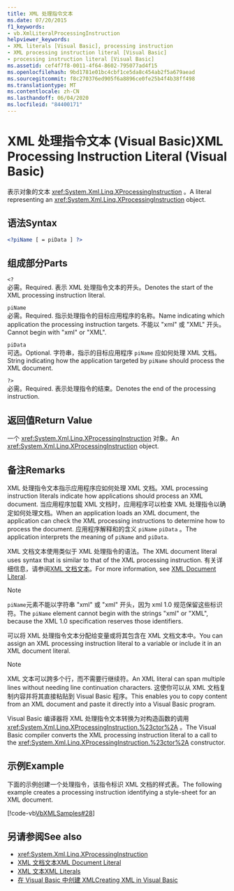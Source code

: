 ```yaml
---
title: XML 处理指令文本
ms.date: 07/20/2015
f1_keywords:
- vb.XmlLiteralProcessingInstruction
helpviewer_keywords:
- XML literals [Visual Basic], processing instruction
- XML processing instruction literal [Visual Basic]
- processing instruction literal [Visual Basic]
ms.assetid: cef4f7f8-0011-4f64-8602-795077ad4f15
ms.openlocfilehash: 9bd1781e01bc4cbf1ce5da8c454ab2f5a679aead
ms.sourcegitcommit: f8c270376ed905f6a8896ce0fe25b4f4b38ff498
ms.translationtype: MT
ms.contentlocale: zh-CN
ms.lasthandoff: 06/04/2020
ms.locfileid: "84400171"
---
```

# <a name="xml-processing-instruction-literal-visual-basic"></a><span data-ttu-id="20a8b-102">XML 处理指令文本 (Visual Basic)</span><span class="sxs-lookup"><span data-stu-id="20a8b-102">XML Processing Instruction Literal (Visual Basic)</span></span>
<span data-ttu-id="20a8b-103">表示对象的文本 <xref:System.Xml.Linq.XProcessingInstruction> 。</span><span class="sxs-lookup"><span data-stu-id="20a8b-103">A literal representing an <xref:System.Xml.Linq.XProcessingInstruction> object.</span></span>  
  
## <a name="syntax"></a><span data-ttu-id="20a8b-104">语法</span><span class="sxs-lookup"><span data-stu-id="20a8b-104">Syntax</span></span>  
  
```xml  
<?piName [ = piData ] ?>  
```  
  
## <a name="parts"></a><span data-ttu-id="20a8b-105">组成部分</span><span class="sxs-lookup"><span data-stu-id="20a8b-105">Parts</span></span>  
 `<?`  
 <span data-ttu-id="20a8b-106">必需。</span><span class="sxs-lookup"><span data-stu-id="20a8b-106">Required.</span></span> <span data-ttu-id="20a8b-107">表示 XML 处理指令文本的开头。</span><span class="sxs-lookup"><span data-stu-id="20a8b-107">Denotes the start of the XML processing instruction literal.</span></span>  
  
 `piName`  
 <span data-ttu-id="20a8b-108">必需。</span><span class="sxs-lookup"><span data-stu-id="20a8b-108">Required.</span></span> <span data-ttu-id="20a8b-109">指示处理指令的目标应用程序的名称。</span><span class="sxs-lookup"><span data-stu-id="20a8b-109">Name indicating which application the processing instruction targets.</span></span> <span data-ttu-id="20a8b-110">不能以 "xml" 或 "XML" 开头。</span><span class="sxs-lookup"><span data-stu-id="20a8b-110">Cannot begin with "xml" or "XML".</span></span>  
  
 `piData`  
 <span data-ttu-id="20a8b-111">可选。</span><span class="sxs-lookup"><span data-stu-id="20a8b-111">Optional.</span></span> <span data-ttu-id="20a8b-112">字符串，指示的目标应用程序 `piName` 应如何处理 XML 文档。</span><span class="sxs-lookup"><span data-stu-id="20a8b-112">String indicating how the application targeted by `piName` should process the XML document.</span></span>  
  
 `?>`  
 <span data-ttu-id="20a8b-113">必需。</span><span class="sxs-lookup"><span data-stu-id="20a8b-113">Required.</span></span> <span data-ttu-id="20a8b-114">表示处理指令的结束。</span><span class="sxs-lookup"><span data-stu-id="20a8b-114">Denotes the end of the processing instruction.</span></span>  
  
## <a name="return-value"></a><span data-ttu-id="20a8b-115">返回值</span><span class="sxs-lookup"><span data-stu-id="20a8b-115">Return Value</span></span>  
 <span data-ttu-id="20a8b-116">一个 <xref:System.Xml.Linq.XProcessingInstruction> 对象。</span><span class="sxs-lookup"><span data-stu-id="20a8b-116">An <xref:System.Xml.Linq.XProcessingInstruction> object.</span></span>  
  
## <a name="remarks"></a><span data-ttu-id="20a8b-117">备注</span><span class="sxs-lookup"><span data-stu-id="20a8b-117">Remarks</span></span>  
 <span data-ttu-id="20a8b-118">XML 处理指令文本指示应用程序应如何处理 XML 文档。</span><span class="sxs-lookup"><span data-stu-id="20a8b-118">XML processing instruction literals indicate how applications should process an XML document.</span></span> <span data-ttu-id="20a8b-119">当应用程序加载 XML 文档时，应用程序可以检查 XML 处理指令以确定如何处理文档。</span><span class="sxs-lookup"><span data-stu-id="20a8b-119">When an application loads an XML document, the application can check the XML processing instructions to determine how to process the document.</span></span> <span data-ttu-id="20a8b-120">应用程序解释和的含义 `piName` `piData` 。</span><span class="sxs-lookup"><span data-stu-id="20a8b-120">The application interprets the meaning of `piName` and `piData`.</span></span>  
  
 <span data-ttu-id="20a8b-121">XML 文档文本使用类似于 XML 处理指令的语法。</span><span class="sxs-lookup"><span data-stu-id="20a8b-121">The XML document literal uses syntax that is similar to that of the XML processing instruction.</span></span> <span data-ttu-id="20a8b-122">有关详细信息，请参阅[XML 文档文本](xml-document-literal.md)。</span><span class="sxs-lookup"><span data-stu-id="20a8b-122">For more information, see [XML Document Literal](xml-document-literal.md).</span></span>  
  
> [!NOTE]
> <span data-ttu-id="20a8b-123">`piName`元素不能以字符串 "xml" 或 "xml" 开头，因为 xml 1.0 规范保留这些标识符。</span><span class="sxs-lookup"><span data-stu-id="20a8b-123">The `piName` element cannot begin with the strings "xml" or "XML", because the XML 1.0 specification reserves those identifiers.</span></span>  
  
 <span data-ttu-id="20a8b-124">可以将 XML 处理指令文本分配给变量或将其包含在 XML 文档文本中。</span><span class="sxs-lookup"><span data-stu-id="20a8b-124">You can assign an XML processing instruction literal to a variable or include it in an XML document literal.</span></span>  
  
> [!NOTE]
> <span data-ttu-id="20a8b-125">XML 文本可以跨多个行，而不需要行继续符。</span><span class="sxs-lookup"><span data-stu-id="20a8b-125">An XML literal can span multiple lines without needing line continuation characters.</span></span> <span data-ttu-id="20a8b-126">这使你可以从 XML 文档复制内容并将其直接粘贴到 Visual Basic 程序。</span><span class="sxs-lookup"><span data-stu-id="20a8b-126">This enables you to copy content from an XML document and paste it directly into a Visual Basic program.</span></span>  
  
 <span data-ttu-id="20a8b-127">Visual Basic 编译器将 XML 处理指令文本转换为对构造函数的调用 <xref:System.Xml.Linq.XProcessingInstruction.%23ctor%2A> 。</span><span class="sxs-lookup"><span data-stu-id="20a8b-127">The Visual Basic compiler converts the XML processing instruction literal to a call to the <xref:System.Xml.Linq.XProcessingInstruction.%23ctor%2A> constructor.</span></span>  
  
## <a name="example"></a><span data-ttu-id="20a8b-128">示例</span><span class="sxs-lookup"><span data-stu-id="20a8b-128">Example</span></span>  
 <span data-ttu-id="20a8b-129">下面的示例创建一个处理指令，该指令标识 XML 文档的样式表。</span><span class="sxs-lookup"><span data-stu-id="20a8b-129">The following example creates a processing instruction identifying a style-sheet for an XML document.</span></span>  
  
 [!code-vb[VbXMLSamples#28](~/samples/snippets/visualbasic/VS_Snippets_VBCSharp/VbXMLSamples/VB/XMLSamples13.vb#28)]  
  
## <a name="see-also"></a><span data-ttu-id="20a8b-130">另请参阅</span><span class="sxs-lookup"><span data-stu-id="20a8b-130">See also</span></span>

- <xref:System.Xml.Linq.XProcessingInstruction>
- [<span data-ttu-id="20a8b-131">XML 文档文本</span><span class="sxs-lookup"><span data-stu-id="20a8b-131">XML Document Literal</span></span>](xml-document-literal.md)
- [<span data-ttu-id="20a8b-132">XML 文本</span><span class="sxs-lookup"><span data-stu-id="20a8b-132">XML Literals</span></span>](index.md)
- [<span data-ttu-id="20a8b-133">在 Visual Basic 中创建 XML</span><span class="sxs-lookup"><span data-stu-id="20a8b-133">Creating XML in Visual Basic</span></span>](../../programming-guide/language-features/xml/creating-xml.md)
